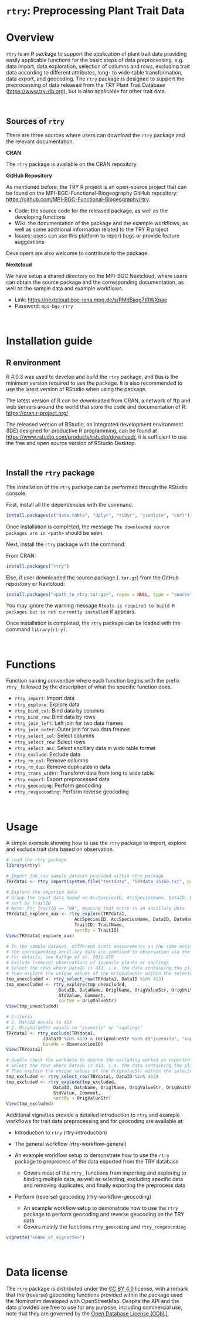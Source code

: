 # `rtry`: Preprocessing Plant Trait Data

# Overview

`rtry` is an R package to support the application of plant trait data providing easily applicable functions for the basic steps of data preprocessing, e.g. data import, data exploration, selection of columns and rows, excluding trait data according to different attributes, long- to wide-table transformation, data export, and geocoding. The `rtry` package is designed to support the preprocessing of data released from the TRY Plant Trait Database (https://www.try-db.org), but is also applicable for other trait data.

<br>

## Sources of `rtry`

There are three sources where users can download the `rtry` package and the relevant documentation.

**CRAN**

The `rtry` package is available on the CRAN repository.

**GitHub Repository**

As mentioned before, the TRY R project is an open-source project that can be found on the MPI-BGC-Functional-Biogeography GitHub repository: https://github.com/MPI-BGC-Functional-Biogeography/rtry.

- Code: the source code for the released package, as well as the developing functions
- Wiki: the documentation of the package and the example workflows, as well as some additional information related to the TRY R project
- Issues: users can use this platform to report bugs or provide feature suggestions

Developers are also welcome to contribute to the package.

**Nextcloud**

We have setup a shared directory on the MPI-BGC Nextcloud, where users can obtain the source package and the corresponding documentation, as well as the sample data and example workflows.

- Link: https://nextcloud.bgc-jena.mpg.de/s/RMd5kqg7tRWXpae
- Password: `mpi-bgc-rtry`

<br>

# Installation guide

## R environment

R 4.0.3 was used to develop and build the `rtry` package, and this is the minimum version required to use the package. It is also recommended to use the latest version of RStudio when using the package.

The latest version of R can be downloaded from CRAN, a network of ftp and web servers around the world that store the code and documentation of R: https://cran.r-project.org/

The released version of RStudio, an integrated development environment (IDE) designed for productive R programming, can be found at https://www.rstudio.com/products/rstudio/download/, it is sufficient to use the free and open source version of RStudio Desktop.

<br>

## Install the `rtry` package

The installation of the `rtry` package can be performed through the RStudio console.

First, install all the dependencies with the command.

```R
install.packages(c("data.table", "dplyr", "tidyr", "jsonlite", "curl"))
```

Once installation is completed, the message `The downloaded source packages are in <path>` should be seen.

Next, install the `rtry` package with the command:

From CRAN:

```R
install.packages("rtry")
```

Else, if user downloaded the source package (`.tar.gz`) from the GitHub repository or Nextcloud:

```R
install.packages("<path_to_rtry.tar.gz>", repos = NULL, type = "source")
```

You may ignore the warning message `Rtools is required to build R packages but is not currently installed` if appears.

Once installation is completed, the `rtry` package can be loaded with the command `library(rtry)`.

<br>

# Functions

Function naming convention where each function begins with the prefix ```rtry_``` followed by the description of what the specific function does.

- `rtry_import`: Import data
- `rtry_explore`: Explore data
- `rtry_bind_col`: Bind data by columns
- `rtry_bind_row`: Bind data by rows
- `rtry_join_left`: Left join for two data frames
- `rtry_join_outer`: Outer join for two data frames
- `rtry_select_col`: Select columns
- `rtry_select_row`: Select rows
- `rtry_select_anc`: Select ancillary data in wide table format
- `rtry_exclude`: Exclude data
- `rtry_rm_col`: Remove columns
- `rtry_rm_dup`: Remove duplicates in data
- `rtry_trans_wider`: Transform data from long to wide table
- `rtry_export`: Export preprocessed data
- `rtry_geocoding`: Perform geocoding
- `rtry_revgeocoding`: Perform reverse geocoding

<br>

# Usage

A simple example showing how to use the `rtry` package to import, explore and exclude trait data based on observation.

```R
# Load the rtry package
library(rtry)

# Import the raw sample dataset provided within rtry package
TRYdata1 <- rtry_import(system.file("testdata", "TRYdata_15160.txt", package = "rtry"))

# Explore the imported data
# Group the input data based on AccSpeciesID, AccSpeciesName, DataID, DataName, TraitID and TraitName, and
# sort by TraitID
# Note: For TraitID == "NA", meaning that entry is an ancillary data
TRYdata1_explore_aux <- rtry_explore(TRYdata1,
                          AccSpeciesID, AccSpeciesName, DataID, DataName,
                          TraitID, TraitName,
                          sortBy = TraitID)
View(TRYdata1_explore_aux)

# In the sample dataset, different trait measurements on the same entity (plant) and
# the corresponding ancillary data are combined to observation via the ObservationID
# For details, see Kattge et al. 2011 GCB
# Exclude (remove) observations of juvenile plants or saplings
# Select the rows where DataID is 413, i.e. the data containing the plant development status
# Then explore the unique values of the OrigValueStr within the selected data
tmp_unexcluded <- rtry_select_row(TRYdata1, DataID %in% 413)
tmp_unexcluded <- rtry_explore(tmp_unexcluded,
                    DataID, DataName, OriglName, OrigValueStr, OrigUnitStr,
                    StdValue, Comment,
                    sortBy = OrigValueStr)
View(tmp_unexcluded)

# Criteria
# 1. DataID equals to 413
# 2. OrigValueStr equals to "juvenile" or "saplings"
TRYdata1 <- rtry_exclude(TRYdata1,
              (DataID %in% 413) & (OrigValueStr %in% c("juvenile", "saplings")),
              baseOn = ObservationID)
View(TRYdata1)

# Double check the workdata to ensure the excluding worked as expected
# Select the rows where DataID is 413, i.e. the data containing the plant development status
# Then explore the unique values of the OrigValueStr within the selected data
tmp_excluded <- rtry_select_row(TRYdata1, DataID %in% 413)
tmp_excluded <- rtry_explore(tmp_excluded,
                  DataID, DataName, OriglName, OrigValueStr, OrigUnitStr,
                  StdValue, Comment,
                  sortBy = OrigValueStr)
View(tmp_excluded)
```

Additional vignettes provide a detailed introduction to `rtry` and example workflows for trait data preprocessing and for geocoding are available at:

- Introduction to `rtry` (rtry-introduction)

-   The general workflow (rtry-workflow-general)
-   An example workflow setup to demonstrate how to use the `rtry` package to preprocess of the data exported from the TRY database
    -   Covers most of the `rtry_` functions from importing and exploring to binding multiple data, as well as selecting, excluding specific data and removing duplicates, and finally exporting the preprocess data

-   Perform (reverse) geocoding (rtry-workflow-geocoding)

    -   An example workflow setup to demonstrate how to use the `rtry` package to perform geocoding and reverse geocoding on the TRY data
    -   Covers mainly the functions `rtry_geocoding` and `rtry_revgeocoding`

```R
vignette("<name_of_vignette>")
```

<br>

# Data license

The `rtry` package is distributed under the [CC BY 4.0](https://github.com/MPI-BGC-Functional-Biogeography/rtry/blob/main/LICENSE.md) license, with a remark that the (reverse) geocoding functions provided within the package used the Nominatim developed with OpenStreetMap. Despite the API and the data provided are free to use for any purpose, including commercial use, note that they are governed by the [Open Database License (ODbL)](https://wiki.osmfoundation.org/wiki/Licence).

<br>

